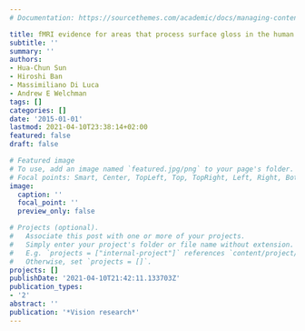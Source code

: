 ```yaml
---
# Documentation: https://sourcethemes.com/academic/docs/managing-content/

title: fMRI evidence for areas that process surface gloss in the human visual cortex
subtitle: ''
summary: ''
authors:
- Hua-Chun Sun
- Hiroshi Ban
- Massimiliano Di Luca
- Andrew E Welchman
tags: []
categories: []
date: '2015-01-01'
lastmod: 2021-04-10T23:38:14+02:00
featured: false
draft: false

# Featured image
# To use, add an image named `featured.jpg/png` to your page's folder.
# Focal points: Smart, Center, TopLeft, Top, TopRight, Left, Right, BottomLeft, Bottom, BottomRight.
image:
  caption: ''
  focal_point: ''
  preview_only: false

# Projects (optional).
#   Associate this post with one or more of your projects.
#   Simply enter your project's folder or file name without extension.
#   E.g. `projects = ["internal-project"]` references `content/project/deep-learning/index.md`.
#   Otherwise, set `projects = []`.
projects: []
publishDate: '2021-04-10T21:42:11.133703Z'
publication_types:
- '2'
abstract: ''
publication: '*Vision research*'
---
```


